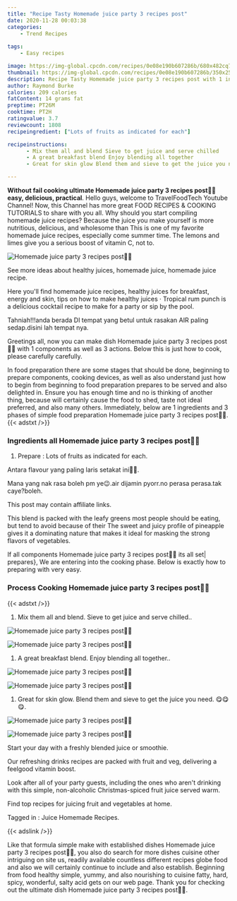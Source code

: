 ```yaml
---
title: "Recipe Tasty Homemade juice party 3 recipes post"
date: 2020-11-28 00:03:38
categories:
    - Trend Recipes
    
tags:
    - Easy recipes

image: https://img-global.cpcdn.com/recipes/0e08e190b607286b/680x482cq70/homemade-juice-party-3-recipes-post🤗🤗-recipe-main-photo.jpg
thumbnail: https://img-global.cpcdn.com/recipes/0e08e190b607286b/350x250cq70/homemade-juice-party-3-recipes-post🤗🤗-recipe-main-photo.jpg
description: Recipe Tasty Homemade juice party 3 recipes post with 1 ingredients and 3 stages of easy cooking.
author: Raymond Burke
calories: 209 calories
fatContent: 14 grams fat
preptime: PT26M
cooktime: PT2H
ratingvalue: 3.7
reviewcount: 1808
recipeingredient: ["Lots of fruits as indicated for each"]

recipeinstructions: 
      - Mix them all and blend Sieve to get juice and serve chilled 
      - A great breakfast blend Enjoy blending all together 
      - Great for skin glow Blend them and sieve to get the juice you need 

---
```




**Without fail cooking ultimate Homemade juice party 3 recipes post🤗🤗 easy, delicious, practical**. Hello guys, welcome to TravelFoodTech Youtube Channel! Now, this Channel has more great FOOD RECIPES &amp; COOKING TUTORIALS to share with you all. Why should you start compiling homemade juice recipes? Because the juice you make yourself is more nutritious, delicious, and wholesome than This is one of my favorite homemade juice recipes, especially come summer time. The lemons and limes give you a serious boost of vitamin C, not to.


![Homemade juice party 3 recipes post🤗🤗](https://img-global.cpcdn.com/recipes/0e08e190b607286b/680x482cq70/homemade-juice-party-3-recipes-post🤗🤗-recipe-main-photo.jpg "Homemade juice party 3 recipes post🤗🤗")



See more ideas about healthy juices, homemade juice, homemade juice recipe.

Here you&#39;ll find homemade juice recipes, healthy juices for breakfast, energy and skin, tips on how to make healthy juices · Tropical rum punch is a delicious cocktail recipe to make for a party or sip by the pool.

Tahniah!!!anda berada DI tempat yang betul untuk rasakan AIR paling sedap.disini lah tempat nya.


Greetings all, now you can make dish Homemade juice party 3 recipes post🤗🤗 with 1 components as well as 3 actions. Below this is just how to cook, please carefully carefully.

In food preparation there are some stages that should be done, beginning to prepare components, cooking devices, as well as also understand just how to begin from beginning to food preparation prepares to be served and also delighted in. Ensure you has enough time and no is thinking of another thing, because will certainly cause the food to shed, taste not ideal preferred, and also many others. Immediately, below are 1 ingredients and 3 phases of simple food preparation Homemade juice party 3 recipes post🤗🤗.
{{< adstxt />}}

### Ingredients all Homemade juice party 3 recipes post🤗🤗


1. Prepare  : Lots of fruits as indicated for each.


Antara flavour yang paling laris setakat ini🤗😋.

Mana yang nak rasa boleh pm ye😉.air dijamin pyorr.no perasa perasa.tak caye?boleh.

This post may contain affiliate links.

This blend is packed with the leafy greens most people should be eating, but tend to avoid because of their The sweet and juicy profile of pineapple gives it a dominating nature that makes it ideal for masking the strong flavors of vegetables.


If all components Homemade juice party 3 recipes post🤗🤗 its all set| prepares}, We are entering into the cooking phase. Below is exactly how to preparing with very easy.

### Process Cooking Homemade juice party 3 recipes post🤗🤗

{{< adstxt />}}


1. Mix them all and blend. Sieve to get juice and serve chilled..



![Homemade juice party 3 recipes post🤗🤗](https://img-global.cpcdn.com/steps/7f008d1f31e31d68/160x128cq70/homemade-juice-party-3-recipes-post🤗🤗-recipe-step-1-photo.jpg" "Homemade juice party 3 recipes post🤗🤗")

![Homemade juice party 3 recipes post🤗🤗](https://img-global.cpcdn.com/steps/0a9a059d3d98e26c/160x128cq70/homemade-juice-party-3-recipes-post🤗🤗-recipe-step-1-photo.jpg" "Homemade juice party 3 recipes post🤗🤗")



1. A great breakfast blend. Enjoy blending all together..



![Homemade juice party 3 recipes post🤗🤗](https://img-global.cpcdn.com/steps/bb456b8681f5edda/160x128cq70/homemade-juice-party-3-recipes-post🤗🤗-recipe-step-2-photo.jpg" "Homemade juice party 3 recipes post🤗🤗")

![Homemade juice party 3 recipes post🤗🤗](https://img-global.cpcdn.com/steps/3283361e21dda3d9/160x128cq70/homemade-juice-party-3-recipes-post🤗🤗-recipe-step-2-photo.jpg" "Homemade juice party 3 recipes post🤗🤗")



1. Great for skin glow. Blend them and sieve to get the juice you need. 😋😋😋.



![Homemade juice party 3 recipes post🤗🤗](https://img-global.cpcdn.com/steps/49fdad8ac0d31421/160x128cq70/homemade-juice-party-3-recipes-post🤗🤗-recipe-step-3-photo.jpg" "Homemade juice party 3 recipes post🤗🤗")

![Homemade juice party 3 recipes post🤗🤗](https://img-global.cpcdn.com/steps/c3077c19a6723d72/160x128cq70/homemade-juice-party-3-recipes-post🤗🤗-recipe-step-3-photo.jpg" "Homemade juice party 3 recipes post🤗🤗")




Start your day with a freshly blended juice or smoothie.

Our refreshing drinks recipes are packed with fruit and veg, delivering a feelgood vitamin boost.

Look after all of your party guests, including the ones who aren&#39;t drinking with this simple, non-alcoholic Christmas-spiced fruit juice served warm.

Find top recipes for juicing fruit and vegetables at home.

Tagged in : Juice Homemade Recipes.


{{< adslink />}}

Like that formula simple make with established dishes Homemade juice party 3 recipes post🤗🤗, you also do search for more dishes cuisine other intriguing on site us, readily available countless different recipes globe food and also we will certainly continue to include and also establish. Beginning from food healthy simple, yummy, and also nourishing to cuisine fatty, hard, spicy, wonderful, salty acid gets on our web page. Thank you for checking out the ultimate dish Homemade juice party 3 recipes post🤗🤗.
